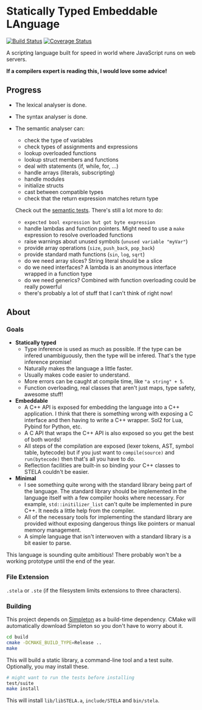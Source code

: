 # Statically Typed Embeddable LAnguage

[![Build Status](https://travis-ci.org/Kerndog73/STELA.svg?branch=master)](https://travis-ci.org/Kerndog73/STELA) [![Coverage Status](https://coveralls.io/repos/github/Kerndog73/STELA/badge.svg?branch=master)](https://coveralls.io/github/Kerndog73/STELA?branch=master)

A scripting language built for speed in world where JavaScript runs on web servers.

__If a compilers expert is reading this, I would love some advice!__

## Progress
 * The lexical analyser is done.
 * The syntax analyser is done.
 * The semantic analyser can:
   * check the type of variables
   * check types of assignments and expressions
   * lookup overloaded functions
   * lookup struct members and functions
   * deal with statements (if, while, for, ...)
   * handle arrays (literals, subscripting)
   * handle modules
   * initialize structs
   * cast between compatible types
   * check that the return expression matches return type
    
   Check out the [semantic tests](test/src/semantics.cpp). There's still a lot more to do:
    
   * `expected bool expression but got byte expression`
   * handle lambdas and function pointers. Might need to use a `make` expression to resolve overloaded functions
   * raise warnings about unused symbols (`unused variable "myVar"`)
   * provide array operations (`size`, `push_back`, `pop_back`)
   * provide standard math functions (`sin`, `log`, `sqrt`)
   * do we need array slices? String literal should be a slice
   * do we need interfaces? A lambda is an anonymous interface wrapped in a function type
   * do we need generics? Combined with function overloading could be really powerful
   * there's probably a lot of stuff that I can't think of right now!

## About

### Goals
 * __Statically typed__
   * Type inference is used as much as possible. If the type can be infered unambiguously, then the type will be infered. That's the type inference promise!
   * Naturally makes the language a little faster. 
   * Usually makes code easier to understand. 
   * More errors can be caught at compile time, like `"a string" + 5`.
   * Function overloading, real classes that aren't just maps, type safety, awesome stuff!
 * __Embeddable__
   * A C++ API is exposed for embedding the language into a C++ application. I think that there is something wrong with exposing a C interface and then having to write a C++ wrapper. Sol2 for Lua, Pybind for Python, etc.
   * A C API that wraps the C++ API is also exposed so you get the best of both words!
   * All steps of the compilation are exposed (lexer tokens, AST, symbol table, bytecode) but if you just want to `compile(source)` and `run(bytecode)` then that's all you have to do.
   * Reflection facilities are built-in so binding your C++ classes to STELA couldn't be easier.
 * __Minimal__
   * I see something quite wrong with the standard library being part of the language. The standard library should be implemented in the language itself with a few compiler hooks where necessary. For example, `std::initilizer_list` can't quite be implemented in pure C++. It needs a little help from the compiler.
   * All of the necessary tools for implementing the standard library are provided without exposing dangerous things like pointers or manual memory management.
   * A simple language that isn't interwoven with a standard library is a bit easier to parse.

This language is sounding quite ambitious! There probably won't be a working prototype until the end of the year.

### File Extension
`.stela` or `.ste` (if the filesystem limits extensions to three characters).

### Building

This project depends on [Simpleton](https://github.com/Kerndog73/Simpleton-Engine) as a build-time dependency. CMake will automatically download Simpleton so you don't have to worry about it.

```bash
cd build
cmake -DCMAKE_BUILD_TYPE=Release ..
make
```

This will build a static library, a command-line tool and a test suite. Optionally, you may install these.

```bash
# might want to run the tests before installing
test/suite
make install
```

This will install `lib/libSTELA.a`, `include/STELA` and `bin/stela`.

